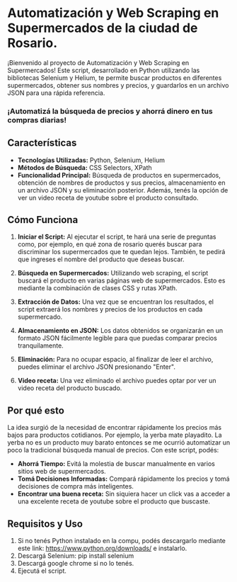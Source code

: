 # Automatización y Web Scraping en Supermercados de la ciudad de Rosario.

¡Bienvenido al proyecto de Automatización y Web Scraping en Supermercados! Este script, desarrollado en Python utilizando las bibliotecas Selenium y Helium, te permite buscar productos en diferentes supermercados, obtener sus nombres y precios, y guardarlos en un archivo JSON para una rápida referencia.

### ¡Automatizá la búsqueda de precios y ahorrá dinero en tus compras diarias!

## Características

- **Tecnologías Utilizadas:** Python, Selenium, Helium
- **Métodos de Búsqueda:** CSS Selectors, XPath
- **Funcionalidad Principal:** Búsqueda de productos en supermercados, obtención de nombres de productos y sus precios, almacenamiento en un archivo JSON y su eliminación posterior. Además, tenés la opción de ver un video receta de youtube sobre el producto consultado.

## Cómo Funciona

1. **Iniciar el Script:** Al ejecutar el script, te hará una serie de preguntas como, por ejemplo, en qué zona de rosario querés buscar para discriminar los supermercados que te quedan lejos. También, te pedirá que ingreses el nombre del producto que deseas buscar.

2. **Búsqueda en Supermercados:** Utilizando web scraping, el script buscará el producto en varias páginas web de supermercados. Esto es mediante la combinación de clases CSS y rutas XPath.

3. **Extracción de Datos:** Una vez que se encuentran los resultados, el script extraerá los nombres y precios de los productos en cada supermercado.

4. **Almacenamiento en JSON:** Los datos obtenidos se organizarán en un formato JSON fácilmente legible para que puedas comparar precios tranquilamente.

5. **Eliminación:** Para no ocupar espacio, al finalizar de leer el archivo, puedes eliminar el archivo JSON presionando "Enter".

6. **Video receta:** Una vez eliminado el archivo puedes optar por ver un video receta del producto buscado.

## Por qué esto

La idea surgió de la necesidad de encontrar rápidamente los precios más bajos para productos cotidianos. Por ejemplo, la yerba mate playadito. La yerba no es un producto muy barato entonces se me ocurrió automatizar un poco la tradicional búsqueda manual de precios. Con este script, podés:

- **Ahorrá Tiempo:** Evitá la molestia de buscar manualmente en varios sitios web de supermercados.
- **Tomá Decisiones Informadas:** Compará rápidamente los precios y tomá decisiones de compra más inteligentes.
- **Encontrar una buena receta:** Sin siquiera hacer un click vas a acceder a una excelente receta de youtube sobre el producto que buscaste.

## Requisitos y Uso

1. Si no tenés Python instalado en la compu, podés descargarlo mediante este link: https://www.python.org/downloads/ e instalarlo.
2. Descargá Selenium: pip install selenium
3. Descargá google chrome si no lo tenés.
4. Ejecutá el script.
